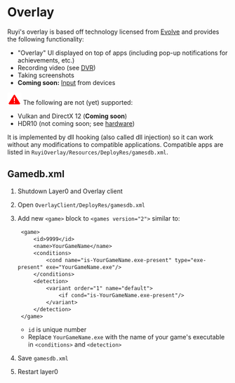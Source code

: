 # Overlay

Ruyi's overlay is based off technology licensed from [Evolve](www.evolvehq.com) and provides the following functionality:  

* "Overlay" UI displayed on top of apps (including pop-up notifications for achievements, etc.)
* Recording video (see [DVR](dvr.md))
* Taking screenshots
* __Coming soon:__ [Input](input.md) from devices

![](/docs/img/warning.png) The following are not (yet) supported:  

* Vulkan and DirectX 12 (__Coming soon__)
* HDR10 (not coming soon; see [hardware](hardware.md))

It is implemented by dll hooking (also called dll injection) so it can work without any modifications to compatible applications.  Compatible apps are listed in `RuyiOverlay/Resources/DeployRes/gamesdb.xml`.

## Gamedb.xml

1. Shutdown Layer0 and Overlay client
1. Open `OverlayClient/DeployRes/gamesdb.xml`
1. Add new `<game>` block to `<games version="2">` similar to:

        <game>
            <id>9999</id> 
            <name>YourGameName</name>
            <conditions>
                <cond name="is-YourGameName.exe-present" type="exe-present" exe="YourGameName.exe"/>
            </conditions>
            <detection>
                <variant order="1" name="default">
                    <if cond="is-YourGameName.exe-present"/>
                </variant>
            </detection>
        </game>

    * `id` is unique number
    * Replace `YourGameName.exe` with the name of your game's executable in `<conditions>` and `<detection>`
    
1. Save `gamesdb.xml`
1. Restart layer0